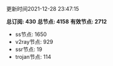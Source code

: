 更新时间2021-12-28 23:47:15

**总订阅: 430**
**总节点: 4158**
**有效节点: 2712**
- ss节点: 1650
- v2ray节点: 929
- ssr节点: 19
- trojan节点: 114

